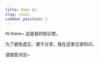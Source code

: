 ```yaml
---
title: Poke Ai
slug: /wiki
sidebar_position: 1
---
```


Hi there~
这是我的知识库。

为了避免遗忘、便于分享，我在这里记录知识。

请随意浏览~

